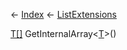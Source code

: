 ← [Index](Api-Index) ← [ListExtensions](System.Collections.Generic.ListExtensions)

[T[]]() GetInternalArray<T><[T]()>()